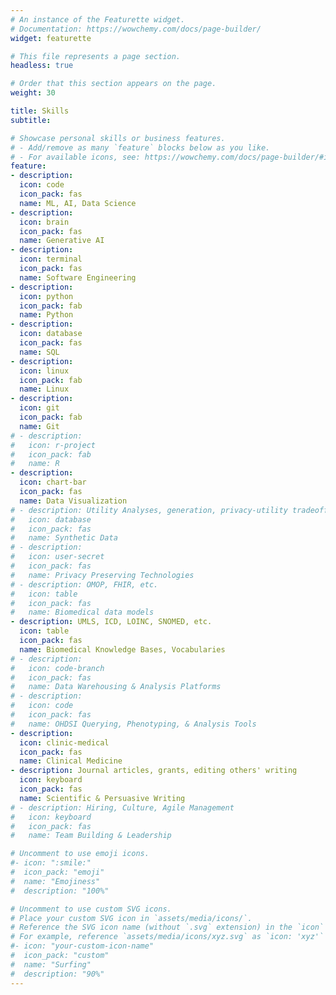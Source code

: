 ```yaml
---
# An instance of the Featurette widget.
# Documentation: https://wowchemy.com/docs/page-builder/
widget: featurette

# This file represents a page section.
headless: true

# Order that this section appears on the page.
weight: 30

title: Skills
subtitle:

# Showcase personal skills or business features.
# - Add/remove as many `feature` blocks below as you like.
# - For available icons, see: https://wowchemy.com/docs/page-builder/#icons
feature:
- description:
  icon: code
  icon_pack: fas
  name: ML, AI, Data Science
- description:
  icon: brain
  icon_pack: fas
  name: Generative AI
- description:
  icon: terminal
  icon_pack: fas
  name: Software Engineering
- description:
  icon: python
  icon_pack: fab
  name: Python
- description:
  icon: database
  icon_pack: fas
  name: SQL
- description:
  icon: linux
  icon_pack: fab
  name: Linux
- description:
  icon: git
  icon_pack: fab
  name: Git
# - description:
#   icon: r-project
#   icon_pack: fab
#   name: R
- description:
  icon: chart-bar
  icon_pack: fas
  name: Data Visualization
# - description: Utility Analyses, generation, privacy-utility tradeoff
#   icon: database
#   icon_pack: fas
#   name: Synthetic Data
# - description:
#   icon: user-secret
#   icon_pack: fas
#   name: Privacy Preserving Technologies
# - description: OMOP, FHIR, etc.
#   icon: table
#   icon_pack: fas
#   name: Biomedical data models
- description: UMLS, ICD, LOINC, SNOMED, etc.
  icon: table
  icon_pack: fas
  name: Biomedical Knowledge Bases, Vocabularies
# - description:
#   icon: code-branch
#   icon_pack: fas
#   name: Data Warehousing & Analysis Platforms 
# - description:
#   icon: code
#   icon_pack: fas
#   name: OHDSI Querying, Phenotyping, & Analysis Tools
- description:
  icon: clinic-medical
  icon_pack: fas
  name: Clinical Medicine
- description: Journal articles, grants, editing others' writing
  icon: keyboard
  icon_pack: fas
  name: Scientific & Persuasive Writing
# - description: Hiring, Culture, Agile Management
#   icon: keyboard
#   icon_pack: fas
#   name: Team Building & Leadership

# Uncomment to use emoji icons.
#- icon: ":smile:"
#  icon_pack: "emoji"
#  name: "Emojiness"
#  description: "100%"  

# Uncomment to use custom SVG icons.
# Place your custom SVG icon in `assets/media/icons/`.
# Reference the SVG icon name (without `.svg` extension) in the `icon` field.
# For example, reference `assets/media/icons/xyz.svg` as `icon: 'xyz'`
#- icon: "your-custom-icon-name"
#  icon_pack: "custom"
#  name: "Surfing"
#  description: "90%"
---
```

